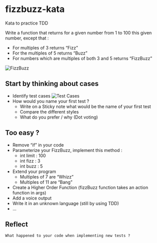# fizzbuzz-kata
Kata to practice TDD

Write a function that returns for a given number from 1 to 100 this given number, except that : 
* For multiples of 3 returns “Fizz”
* For the multiples of 5 returns “Buzz”
* For numbers which are multiples of both 3 and 5 returns “FizzBuzz”

![FizzBuzz](https://gblobscdn.gitbook.com/assets%2F-MAffO8xa1ZWmgZvfeK2%2F-MRjOd5QFjO3t1_uF11v%2F-MRjOzhK6HceS86U0Jt-%2Fimage.png?alt=media&token=2ac59d40-ac10-47b1-90ee-951609100f76)

## Start by thinking about cases
* Identify test cases
![Test Cases](https://gblobscdn.gitbook.com/assets%2F-MAffO8xa1ZWmgZvfeK2%2F-MRjO-IgeifZZUD9mw_x%2F-MRjO0CxQcWYjdgBOurX%2Fimage.png?alt=media&token=4a82e06f-7da0-4a9a-ac60-bc0f8d76e12c)
* How would you name your first test ?
   * Write on a Sticky note what would be the name of your first test
   * Compare the different styles
   * What do you prefer / why (Dot voting)

## Too easy ?
* Remove “if” in your code
* Parameterize your FizzBuzz, implement this method : 
   * int limit : 100
   * int fizz : 3
   * int buzz : 5
* Extend your program
   * Multiples of 7 are “Whizz”
   * Multiples of 11 are “Bang”
* Create a Higher Order Function (fizzBuzz function takes an action function in args)
* Add a voice output
* Write it in an unknown language (still by using TDD)
* ...

## Reflect
`What happened to your code when implementing new tests ?`
